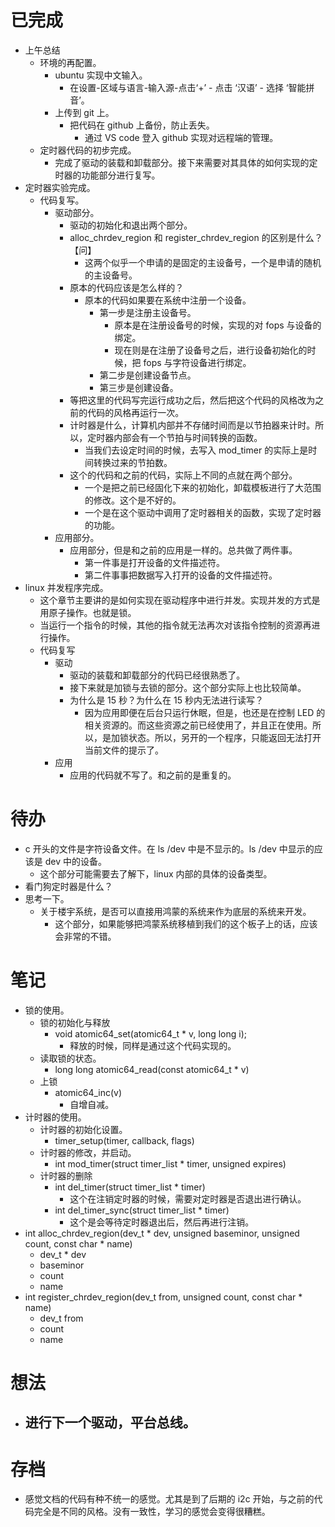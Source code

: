 # 已完成
- 上午总结
	- 环境的再配置。
		- ubuntu 实现中文输入。
			- 在设置-区域与语言-输入源-点击‘+’ - 点击 ‘汉语’ - 选择 ‘智能拼音’。
		- 上传到 git 上。
			- 把代码在 github 上备份，防止丢失。
				- 通过 VS code 登入 github 实现对远程端的管理。
	- 定时器代码的初步完成。
		- 完成了驱动的装载和卸载部分。接下来需要对其具体的如何实现的定时器的功能部分进行复写。
- 定时器实验完成。
	- 代码复写。
		- 驱动部分。
			- 驱动的初始化和退出两个部分。
			- alloc_chrdev_region 和 register_chrdev_region 的区别是什么？【问】
				- 这两个似乎一个申请的是固定的主设备号，一个是申请的随机的主设备号。
			- 原本的代码应该是怎么样的？
				- 原本的代码如果要在系统中注册一个设备。
					- 第一步是注册主设备号。
						- 原本是在注册设备号的时候，实现的对 fops 与设备的绑定。
						- 现在则是在注册了设备号之后，进行设备初始化的时候，把 fops 与字符设备进行绑定。
					- 第二步是创建设备节点。
					- 第三步是创建设备。
			- 等把这里的代码写完运行成功之后，然后把这个代码的风格改为之前的代码的风格再运行一次。
			- 计时器是什么，计算机内部并不存储时间而是以节拍器来计时。所以，定时器内部会有一个节拍与时间转换的函数。
				- 当我们去设定时间的时候，去写入 mod_timer 的实际上是时间转换过来的节拍数。
			- 这个的代码和之前的代码，实际上不同的点就在两个部分。
				- 一个是把之前已经固化下来的初始化，卸载模板进行了大范围的修改。这个是不好的。
				- 一个是在这个驱动中调用了定时器相关的函数，实现了定时器的功能。
		- 应用部分。
			- 应用部分，但是和之前的应用是一样的。总共做了两件事。
				- 第一件事是打开设备的文件描述符。
				- 第二件事事把数据写入打开的设备的文件描述符。
- linux 并发程序完成。
	- 这个章节主要讲的是如何实现在驱动程序中进行并发。实现并发的方式是用原子操作。也就是锁。
	- 当运行一个指令的时候，其他的指令就无法再次对该指令控制的资源再进行操作。
	- 代码复写
		- 驱动
			- 驱动的装载和卸载部分的代码已经很熟悉了。
			- 接下来就是加锁与去锁的部分。这个部分实际上也比较简单。
			- 为什么是 15 秒？为什么在 15 秒内无法进行读写？
				- 因为应用即便在后台只运行休眠，但是，也还是在控制 LED 的相关资源的。而这些资源之前已经使用了，并且正在使用。所以，是加锁状态。所以，另开的一个程序，只能返回无法打开当前文件的提示了。
		- 应用
			- 应用的代码就不写了。和之前的是重复的。
# 待办
- c 开头的文件是字符设备文件。在 ls /dev 中是不显示的。ls /dev 中显示的应该是 dev 中的设备。
	- 这个部分可能需要去了解下，linux 内部的具体的设备类型。
- 看门狗定时器是什么？
- 思考一下。
	- 关于楼宇系统，是否可以直接用鸿蒙的系统来作为底层的系统来开发。
		- 这个部分，如果能够把鸿蒙系统移植到我们的这个板子上的话，应该会非常的不错。
# 笔记
- 锁的使用。
	- 锁的初始化与释放
		- void atomic64_set(atomic64_t * v, long long i);
			- 释放的时候，同样是通过这个代码实现的。
	- 读取锁的状态。
		- long long atomic64_read(const atomic64_t * v)
	- 上锁
		- atomic64_inc(v)
			- 自增自减。
- 计时器的使用。
	- 计时器的初始化设置。
		- timer_setup(timer, callback, flags)
	-  计时器的修改，并启动。
		- int mod_timer(struct timer_list * timer, unsigned expires)
	- 计时器的删除
		- int del_timer(struct timer_list  * timer)
			- 这个在注销定时器的时候，需要对定时器是否退出进行确认。
		- int del_timer_sync(struct timer_list * timer)
			- 这个是会等待定时器退出后，然后再进行注销。
- int alloc_chrdev_region(dev_t * dev, unsigned baseminor, unsigned count, const char * name)
	- dev_t  * dev
	- baseminor
	- count
	- name
- int register_chrdev_region(dev_t from, unsigned count, const char * name)
	- dev_t from
	- count
	- name
# 想法
- 进行下一个驱动，平台总线。
	- 

# 存档
- 感觉文档的代码有种不统一的感觉。尤其是到了后期的 i2c 开始，与之前的代码完全是不同的风格。没有一致性，学习的感觉会变得很糟糕。